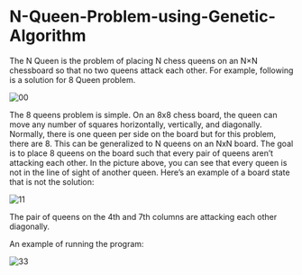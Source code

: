 # N-Queen-Problem-using-Genetic-Algorithm
The N Queen is the problem of placing N chess queens on an N×N chessboard so that no two queens attack each other. For example, following is a solution for 8 Queen problem.


![00](https://user-images.githubusercontent.com/45950266/152677909-abcde0d0-7803-4acf-b1ff-635d723c7efc.png)


The 8 queens problem is simple. On an 8x8 chess board, the queen can move any number of squares horizontally, vertically, and diagonally. Normally, there is one queen per side on the board but for this problem, there are 8. This can be generalized to N queens on an NxN board. The goal is to place 8 queens on the board such that every pair of queens aren’t attacking each other. In the picture above, you can see that every queen is not in the line of sight of another queen. Here’s an example of a board state that is not the solution:


![11](https://user-images.githubusercontent.com/45950266/152678001-9c29554c-be81-4ae7-852a-5308c3028b30.png)


The pair of queens on the 4th and 7th columns are attacking each other diagonally.

An example of running the program:

![33](https://user-images.githubusercontent.com/45950266/152678508-a8ecc808-0d65-4e75-a756-7474f7a19da8.png)
